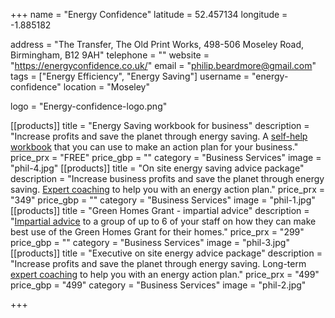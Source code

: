 +++
name = "Energy Confidence"
latitude = 52.457134
longitude = -1.885182

address = "The Transfer, The Old Print Works, 498-506 Moseley Road, Birmingham, B12 9AH"
telephone = ""
website = "https://energyconfidence.co.uk/"
email = "philip.beardmore@gmail.com"
tags = ["Energy Efficiency", "Energy Saving"]
username = "energy-confidence"
location = "Moseley"

logo = "Energy-confidence-logo.png"

[[products]]
  title = "Energy Saving workbook for business"
  description = "Increase profits and save the planet through energy saving. A [self-help workbook](https://energyconfidence.co.uk/product/orkbook-business) that you can use to make an action plan for your business."
  price_prx = "FREE"
  price_gbp = ""
  category = "Business Services"
  image = "phil-4.jpg"
[[products]]
  title = "On site energy saving advice package"
  description = "Increase business profits and save the planet through energy saving. [Expert coaching](https://energyconfidence.co.uk/product/on-site-advice-package-small-business-parity/) to help you with an energy action plan."
  price_prx = "349"
  price_gbp = ""
  category = "Business Services"
  image = "phil-1.jpg"
[[products]]
  title = "Green Homes Grant - impartial advice"
  description = "[Impartial advice](https://energyconfidence.co.uk/product/green-homes-grant-group-advice-parity/) to a group of up to 6 of your staff on how they can make best use of the Green Homes Grant for their homes."
  price_prx = "299"
  price_gbp = ""
  category = "Business Services"
  image = "phil-3.jpg"
[[products]]
  title = "Executive on site energy advice package"
  description = "Increase profits and save the planet through energy saving. Long-term [expert coaching](https://energyconfidence.co.uk/product/executive-advice-package-small-business-parity/) to help you with an energy action plan."
  price_prx = "499"
  price_gbp = "499"
  category = "Business Services"
  image = "phil-2.jpg"
  
  
+++
